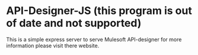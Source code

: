 # API-Designer-JS (this program is out of date and not supported)

This is a simple express server to serve Mulesoft API-designer for more information please visit there website.